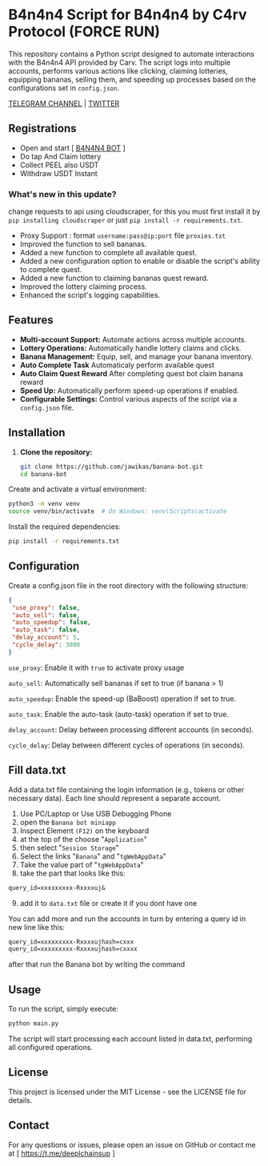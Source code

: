 # B4n4n4 Script for B4n4n4 by C4rv Protocol (FORCE RUN)

This repository contains a Python script designed to automate interactions with the B4n4n4 API provided by Carv. The script logs into multiple accounts, performs various actions like clicking, claiming lotteries, equipping bananas, selling them, and speeding up processes based on the configurations set in `config.json`.

[TELEGRAM CHANNEL](https://t.me/Deeplchain) | [TWITTER](https://x.com/itsjaw_real)

## Registrations
 - Open and start [ [B4N4N4 BOT](https://t.me/OfficialBananaBot/banana?startapp=referral=4FA3K91) ]
 - Do tap And Claim lottery
 - Collect PEEL also USDT
 - Withdraw USDT Instant

### What's new in this update?
change requests to api using cloudscraper, for this you must first install it by `pip installing cloudscraper` or just `pip install -r requirements.txt`.

- Proxy Support : format `username:pass@ip:port` file `proxies.txt`
- Improved the function to sell bananas.
- Added a new function to complete all available quest.
- Added a new configuration option to enable or disable the script's ability to complete quest.
- Added a new function to claiming bananas quest reward.
- Improved the lottery claiming process.
- Enhanced the script's logging capabilities.

## Features

- **Multi-account Support:** Automate actions across multiple accounts.
- **Lottery Operations:** Automatically handle lottery claims and clicks.
- **Banana Management:** Equip, sell, and manage your banana inventory.
- **Auto Complete Task** Automaticaly perform available quest
- **Auto Claim Quest Reward** After completing quest bot claim banana reward
- **Speed Up:** Automatically perform speed-up operations if enabled.
- **Configurable Settings:** Control various aspects of the script via a `config.json` file.

## Installation

1. **Clone the repository:**

   ```bash
   git clone https://github.com/jawikas/banana-bot.git
   cd banana-bot
   
Create and activate a virtual environment:

   ```bash
python3 -m venv venv
source venv/bin/activate  # On Windows: venv\Scripts\activate
   ```
Install the required dependencies:

   ```bash
pip install -r requirements.txt
   ```

## Configuration
Create a config.json file in the root directory with the following structure:
   ```json
{
    "use_proxy": false,
    "auto_sell": false,
    "auto_speedup": false,
    "auto_task": false,
    "delay_account": 5,
    "cycle_delay": 3800
}
   ```
`use_proxy`: Enable it with `true` to activate proxy usage 

`auto_sell`: Automatically sell bananas if set to true (if banana > 1)

`auto_speedup`: Enable the speed-up (BaBoost) operation if set to true.

`auto_task`: Enable the auto-task (auto-task) operation if set to true.

`delay_account`: Delay between processing different accounts (in seconds).

`cycle_delay`: Delay between different cycles of operations (in seconds).

## Fill data.txt
Add a data.txt file containing the login information (e.g., tokens or other necessary data). Each line should represent a separate account.
1. Use PC/Laptop or Use USB Debugging Phone
2. open the `Banana bot miniapp`
3. Inspect Element `(F12)` on the keyboard
4. at the top of the choose "`Application`" 
5. then select "`Session Storage`" 
6. Select the links "`Banana`" and "`tgWebAppData`"
7. Take the value part of "`tgWebAppData`"
8. take the part that looks like this: 

```txt 
query_id=xxxxxxxxx-Rxxxxuj&
```
9. add it to `data.txt` file or create it if you dont have one


You can add more and run the accounts in turn by entering a query id in new line like this:
```txt
query_id=xxxxxxxxx-Rxxxxujhash=cxxx
query_id=xxxxxxxxx-Rxxxxujhash=cxxxx
```

after that run the Banana bot by writing the command

## Usage
To run the script, simply execute:

   ```bash
python main.py
   ```
The script will start processing each account listed in data.txt, performing all configured operations.


## License

This project is licensed under the MIT License - see the LICENSE file for details.

## Contact
For any questions or issues, please open an issue on GitHub or contact me at [ https://t.me/deeplchainsup ]